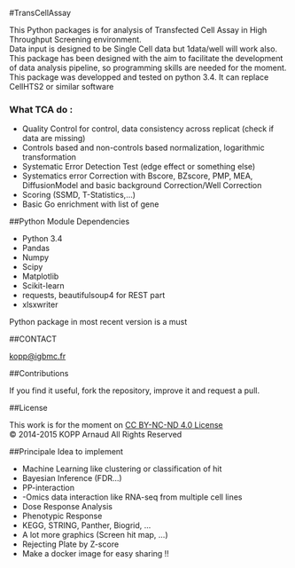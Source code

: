 #TransCellAssay

This Python packages is for analysis of Transfected Cell Assay in High Throughput Screening environment.   
Data input is designed to be Single Cell data but 1data/well will work also.
This package has been designed with the aim to facilitate the development of data analysis pipeline, so programming skills are needed for the moment. 
This package was developped and tested on python 3.4. It can replace CellHTS2 or similar software

### What TCA do :

* Quality Control for control, data consistency across replicat (check if data are missing)
* Controls based and non-controls based normalization, logarithmic transformation
* Systematic Error Detection Test (edge effect or something else)
* Systematics error Correction with Bscore, BZscore, PMP, MEA, DiffusionModel and basic background Correction/Well Correction
* Scoring (SSMD, T-Statistics,...)
* Basic Go enrichment with list of gene

##Python Module Dependencies

* Python 3.4
* Pandas 
* Numpy 
* Scipy 
* Matplotlib 
* Scikit-learn 
* requests, beautifulsoup4 for REST part
* xlsxwriter

Python package in most recent version is a must

##CONTACT 
 
kopp@igbmc.fr  

##Contributions 
 
If you find it useful, fork the repository, improve it and request a pull.

##License

This work is for the moment on [CC BY-NC-ND 4.0 License](https://creativecommons.org/licenses/by-nc-nd/4.0/)  
© 2014-2015 KOPP Arnaud All Rights Reserved


##Principale Idea to implement

* Machine Learning like clustering or classification of hit
* Bayesian Inference (FDR...)
* PP-interaction
* -Omics data interaction like RNA-seq from multiple cell lines
* Dose Response Analysis
* Phenotypic Response
* KEGG, STRING, Panther, Biogrid, ... 
* A lot more graphics (Screen hit map, ...)
* Rejecting Plate by Z-score
* Make a docker image for easy sharing !!